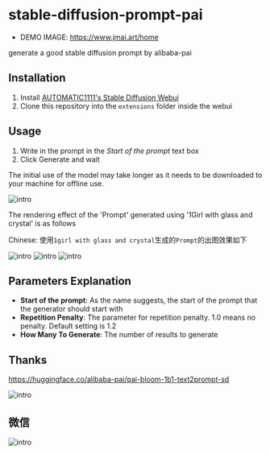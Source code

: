# stable-diffusion-prompt-pai

- DEMO IMAGE: https://www.jmai.art/home

 generate a good stable diffusion prompt by alibaba-pai

## Installation

1. Install [AUTOMATIC1111's Stable Diffusion Webui](https://github.com/SoftMeng/stable-diffusion-prompt-pai)
2. Clone this repository into the `extensions` folder inside the webui

## Usage

1. Write in the prompt in the *Start of the prompt* text box
2. Click Generate and wait

The initial use of the model may take longer as it needs to be downloaded to your machine for offline use. 

![intro](./img/pai3.webp)

The rendering effect of the 'Prompt' generated using '1Girl with glass and crystal' is as follows

Chinese: 使用`1girl with glass and crystal`生成的`Prompt`的出图效果如下

![intro](./img/3.webp)
![intro](./img/1.webp)
![intro](./img/2.webp)

## Parameters Explanation

- **Start of the prompt**: As the name suggests, the start of the prompt that the generator should start with
- **Repetition Penalty**: The parameter for repetition penalty. 1.0 means no penalty. Default setting is 1.2
- **How Many To Generate**: The number of results to generate

## Thanks

https://huggingface.co/alibaba-pai/pai-bloom-1b1-text2prompt-sd

![intro](./img/pai2.png)

## 微信

![intro](./img/wx.png)

